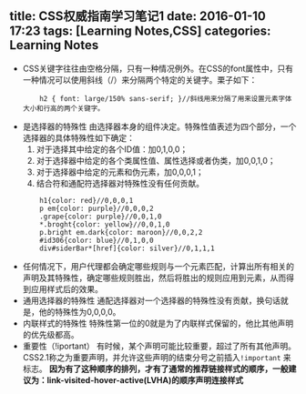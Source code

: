 title: CSS权威指南学习笔记1
date: 2016-01-10 17:23
tags: [Learning Notes,CSS]
categories: Learning Notes 
---
- CSS关键字往往由空格分隔，只有一种情况例外。在CSS的font属性中，只有一种情况可以使用斜线（/）来分隔两个特定的关键字。栗子如下：
	```
		h2 { font: large/150% sans-serif; }//斜线用来分隔了用来设置元素字体大小和行高的两个关键字。
	```
- 是选择器的特殊性
	由选择器本身的组件决定。特殊性值表述为四个部分，一个选择器的具体特殊性如下确定：
	1. 对于选择其中给定的各个ID值：加0,1,0,0；
	2. 对于选择器中给定的各个类属性值、属性选择或者伪类，加0,0,1,0；
	3. 对于选择器中给定的元素和伪元素，加0,0,0,1；
	4. 结合符和通配符选择器对特殊性没有任何贡献。
	```
		h1{color: red}//0,0,0,1
		p em{color: purple}//0,0,0,2
		.grape{color: purple}//0,0,1,0
		*.broght{color: yellow}//0,0,1,0
		p.bright em.dark{color: maroon}//0,0,2,2
		#id306{color: blue}//0,1,0,0
		div#siderBar*[href]{color: silver}//0,1,1,1
	```
- 任何情况下，用户代理都会确定哪些规则与一个元素匹配，计算出所有相关的声明及其特殊性，确定哪些规则胜出，然后将胜出的规则应用到元素，从而得到应用样式后的效果。
- 通用选择器的特殊性
通配选择器对一个选择器的特殊性没有贡献，换句话就是，他的特殊性为0,0,0,0。
- 内联样式的特殊性
特殊性第一位的0就是为了内联样式保留的，他比其他声明的优先级都高。
- 重要性（!iportant）
有时候，某个声明可能比较重要，超过了所有其他声明。CSS2.1称之为重要声明，并允许这些声明的结束分号之前插入`!important` 来标志。
**因为有了这种顺序的排列，才有了通常的推荐链接样式的顺序，一般建议为：link-visited-hover-active(LVHA)的顺序声明连接样式**